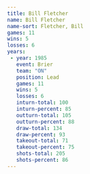 ```yaml
---
title: Bill Fletcher
name: Bill Fletcher
name-sort: Fletcher, Bill
games: 11
wins: 5
losses: 6
years:
 - year: 1985
   event: Brier
   team: "ON"
   position: Lead
   games: 11
   wins: 5
   losses: 6
   inturn-total: 100
   inturn-percent: 85
   outturn-total: 105
   outturn-percent: 88
   draw-total: 134
   draw-percent: 93
   takeout-total: 71
   takeout-percent: 75
   shots-total: 205
   shots-percent: 86
---
```

